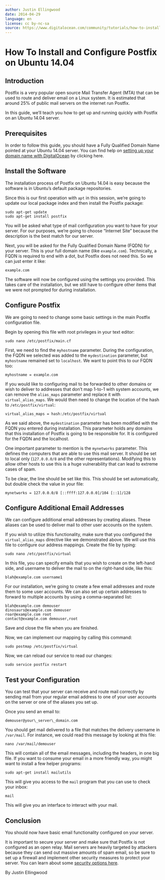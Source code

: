 ```yaml
---
author: Justin Ellingwood
date: 2014-04-29
language: en
license: cc by-nc-sa
source: https://www.digitalocean.com/community/tutorials/how-to-install-and-configure-postfix-on-ubuntu-14-04
---
```


# How To Install and Configure Postfix on Ubuntu 14.04

## Introduction

Postfix is a very popular open source Mail Transfer Agent (MTA) that can be used to route and deliver email on a Linux system. It is estimated that around 25% of public mail servers on the internet run Postfix.

In this guide, we’ll teach you how to get up and running quickly with Postfix on an Ubuntu 14.04 server.

## Prerequisites

In order to follow this guide, you should have a Fully Qualified Domain Name pointed at your Ubuntu 14.04 server. You can find help on [setting up your domain name with DigitalOcean](https://www.digitalocean.com/community/articles/how-to-set-up-a-host-name-with-digitalocean) by clicking here.

## Install the Software

The installation process of Postfix on Ubuntu 14.04 is easy because the software is in Ubuntu’s default package repositories.

Since this is our first operation with `apt` in this session, we’re going to update our local package index and then install the Postfix package:

    sudo apt-get update
    sudo apt-get install postfix

You will be asked what type of mail configuration you want to have for your server. For our purposes, we’re going to choose “Internet Site” because the description is the best match for our server.

Next, you will be asked for the Fully Qualified Domain Name (FQDN) for your server. This is your full domain name (like `example.com`). Technically, a FQDN is required to end with a dot, but Postfix does not need this. So we can just enter it like:

    example.com

The software will now be configured using the settings you provided. This takes care of the installation, but we still have to configure other items that we were not prompted for during installation.

## Configure Postfix

We are going to need to change some basic settings in the main Postfix configuration file.

Begin by opening this file with root privileges in your text editor:

    sudo nano /etc/postfix/main.cf

First, we need to find the `myhostname` parameter. During the configuration, the FQDN we selected was added to the `mydestination` parameter, but `myhostname` remained set to `localhost`. We want to point this to our FQDN too:

    myhostname = example.com

If you would like to configuring mail to be forwarded to other domains or wish to deliver to addresses that don’t map 1-to-1 with system accounts, we can remove the `alias_maps` parameter and replace it with `virtual_alias_maps`. We would then need to change the location of the hash to `/etc/postfix/virtual`:

    virtual_alias_maps = hash:/etc/postfix/virtual

As we said above, the `mydestination` parameter has been modified with the FQDN you entered during installation. This parameter holds any domains that this installation of Postfix is going to be responsible for. It is configured for the FQDN and the localhost.

One important parameter to mention is the `mynetworks` parameter. This defines the computers that are able to use this mail server. It should be set to local only (`127.0.0.0/8` and the other representations). Modifying this to allow other hosts to use this is a huge vulnerability that can lead to extreme cases of spam.

To be clear, the line should be set like this. This should be set automatically, but double check the value in your file:

    mynetworks = 127.0.0.0/8 [::ffff:127.0.0.0]/104 [::1]/128

## Configure Additional Email Addresses

We can configure additional email addresses by creating aliases. These aliases can be used to deliver mail to other user accounts on the system.

If you wish to utilize this functionality, make sure that you configured the `virtual_alias_maps` directive like we demonstrated above. We will use this file to configure our address mappings. Create the file by typing:

    sudo nano /etc/postfix/virtual

In this file, you can specify emails that you wish to create on the left-hand side, and username to deliver the mail to on the right-hand side, like this:

    blah@example.com username1

For our installation, we’re going to create a few email addresses and route them to some user accounts. We can also set up certain addresses to forward to multiple accounts by using a comma-separated list:

    blah@example.com demouser
    dinosaurs@example.com demouser
    roar@example.com root
    contact@example.com demouser,root

Save and close the file when you are finished.

Now, we can implement our mapping by calling this command:

    sudo postmap /etc/postfix/virtual

Now, we can reload our service to read our changes:

    sudo service postfix restart

## Test your Configuration

You can test that your server can receive and route mail correctly by sending mail from your regular email address to one of your user accounts on the server or one of the aliases you set up.

Once you send an email to:

    demouser@your\_server\_domain.com

You should get mail delivered to a file that matches the delivery username in `/var/mail`. For instance, we could read this message by looking at this file:

    nano /var/mail/demouser

This will contain all of the email messages, including the headers, in one big file. If you want to consume your email in a more friendly way, you might want to install a few helper programs:

    sudo apt-get install mailutils

This will give you access to the `mail` program that you can use to check your inbox:

    mail

This will give you an interface to interact with your mail.

## Conclusion

You should now have basic email functionality configured on your server.

It is important to secure your server and make sure that Postfix is not configured as an open relay. Mail servers are heavily targeted by attackers because they can send out massive amounts of spam email, so be sure to set up a firewall and implement other security measures to protect your server. You can learn about some [security options here](https://digitalocean.com/community/articles/an-introduction-to-securing-your-linux-vps).

By Justin Ellingwood

